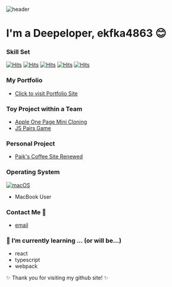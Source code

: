 ![header](https://capsule-render.vercel.app/api?type=waving&color=timeGradient&height=300&section=header&text=About%20me&fontSize=90)

# I'm a Deepeloper, ekfka4863 😊 

### Skill Set 

[![Hits](https://hits.seeyoufarm.com/api/count/incr/badge.svg?url=https%3A%2F%2Fgithub.com%2Fekfka4863&count_bg=%23FFB10D&title_bg=%23525252&icon=html5.svg&icon_color=%23FFB10D&title=HTML&edge_flat=false)](https://hits.seeyoufarm.com) [![Hits](https://hits.seeyoufarm.com/api/count/incr/badge.svg?url=https%3A%2F%2Fgithub.com%2Fekfka4863&count_bg=%231ECAFF&title_bg=%23525252&icon=css3.svg&icon_color=%231ECAFF&title=CSS&edge_flat=false)](https://hits.seeyoufarm.com) [![Hits](https://hits.seeyoufarm.com/api/count/incr/badge.svg?url=https%3A%2F%2Fgithub.com%2Fekfka4863&count_bg=%23B7FF09&title_bg=%23525252&icon=javascript.svg&icon_color=%23FFFF09&title=JavaScript&edge_flat=false)](https://hits.seeyoufarm.com)
[![Hits](https://hits.seeyoufarm.com/api/count/incr/badge.svg?url=https%3A%2F%2Fgithub.com%2Fekfka4863&count_bg=%230075D7&title_bg=%23525252&icon=jquery.svg&icon_color=%23FFFFFF&title=jQuery&edge_flat=false)](https://hits.seeyoufarm.com) [![Hits](https://hits.seeyoufarm.com/api/count/incr/badge.svg?url=https%3A%2F%2Fgithub.com%2Fekfka4863&count_bg=%23373737&title_bg=%23707070&icon=github.svg&icon_color=%23FFFFFF&title=Github&edge_flat=false)](https://hits.seeyoufarm.com)

<!--[![Hits](https://hits.seeyoufarm.com/api/count/incr/badge.svg?url=https%3A%2F%2Fgithub.com%2Fekfka4863&count_bg=%2374BAF5&title_bg=%23525252&icon=markdown.svg&icon_color=%23FFFFFF&title=Markdown&edge_flat=false)](https://hits.seeyoufarm.com)-->

<!--[![Hits](https://hits.seeyoufarm.com/api/count/incr/badge.svg?url=https%3A%2F%2Fgithub.com%2Fekfka4863&count_bg=%23FF88BF&title_bg=%23525252&icon=figma.svg&icon_color=%23DDDDDD&title=Figma&edge_flat=false)](https://hits.seeyoufarm.com)-->

<!--- I can do mardown, figma, photoshop, illustrator, and ___. -->

### My Portfolio
- [Click to visit Portfolio Site]()


### Toy Project within a Team 
- [Apple One Page Mini Cloning](https://github.com/ekfka4863/apple-clone)
- [JS Pairs Game](https://github.com/ekfka4863/JavaScriptPairsGameToyProject)


### Personal Project 
- [Paik's Coffee Site Renewed]()


### Operating System 
[![macOS](https://svgshare.com/i/ZjP.svg)](https://svgshare.com/i/ZjP.svg)
- MacBook User 


### Contact Me 💬
- <a href="mailto:ekfka4863@gmail.com" title="메일로 연락하기">email</a>


### 🌱 I’m currently learning ... (or will be...)
- react 
- typescript
- webpack


✨ Thank you for visiting my github site! ✨





<!--
**ekfka4863/ekfka4863** is a ✨ _special_ ✨ repository because its `README.md` (this file) appears on your GitHub profile.

Here are some ideas to get you started:

- 🔭 I’m currently working on ...
- 🌱 I’m currently learning ...
- 👯 I’m looking to collaborate on ...
- 🤔 I’m looking for help with ...
- 💬 Ask me about ...
- 📫 How to reach me: ...
- 😄 Pronouns: ...
- ⚡ Fun fact: ...
-->



<!-- 
꾸밀 때 참고한 사이트 


https://velog.io/@woo0_hooo/Github-github-profile-%EA%B0%84%EC%A7%80%EB%82%98%EA%B2%8C-%EA%BE%B8%EB%AF%B8%EA%B8%B0
https://github.com/kyechan99/capsule-render#how-to-use
https://github.com/Ileriayo/markdown-badges
https://hits.seeyoufarm.com/


 -->